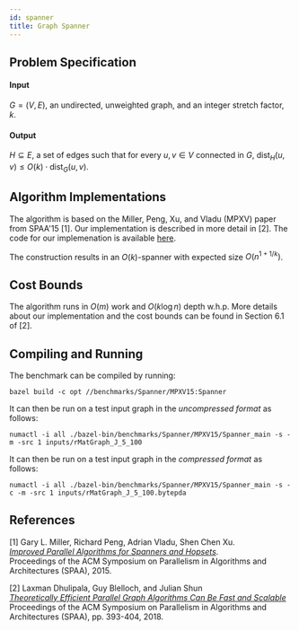 ```yaml
---
id: spanner
title: Graph Spanner
---
```


## Problem Specification
#### Input
$G=(V, E)$, an undirected, unweighted graph, and an integer
stretch factor, $k$.

#### Output
$H \subseteq E$, a set of edges such that for every $u,v \in V$
connected in $G$, $\mathsf{dist}_{H}(u, v) \leq O(k) \cdot \mathsf{dist}_{G}(u,v)$.

## Algorithm Implementations

The algorithm is based on the Miller, Peng, Xu, and Vladu (MPXV) paper from SPAA'15 [1].
Our implementation is described in more detail in [2].
The code for our implemenation is available
[here](https://github.com/ldhulipala/gbbs/tree/master/benchmarks/Spanner/MPXV15).

The construction results in an $O(k)$-spanner with expected size
$O(n^{1+1/k})$.

## Cost Bounds

The algorithm runs in $O(m)$ work and $O(k\log n)$ depth w.h.p.
More details about our implementation and the cost bounds can be found in Section 6.1 of [2].


## Compiling and Running

The benchmark can be compiled by running:
```
bazel build -c opt //benchmarks/Spanner/MPXV15:Spanner
```

It can then be run on a test input graph in the *uncompressed format* as follows:
```
numactl -i all ./bazel-bin/benchmarks/Spanner/MPXV15/Spanner_main -s -m -src 1 inputs/rMatGraph_J_5_100
```

It can then be run on a test input graph in the *compressed format* as follows:
```
numactl -i all ./bazel-bin/benchmarks/Spanner/MPXV15/Spanner_main -s -c -m -src 1 inputs/rMatGraph_J_5_100.bytepda
```

## References

[1] Gary L. Miller, Richard Peng, Adrian Vladu, Shen Chen Xu.<br/>
[*Improved Parallel Algorithms for Spanners and Hopsets*](https://arxiv.org/abs/1309.3545). <br/>
Proceedings of the ACM Symposium on Parallelism in Algorithms and Architectures (SPAA), 2015.

[2] Laxman Dhulipala, Guy Blelloch, and Julian Shun<br/>
[*Theoretically Efficient Parallel Graph Algorithms Can Be Fast and Scalable*](https://ldhulipala.github.io/papers/gbbs_topc.pdf)<br/>
Proceedings of the ACM Symposium on Parallelism in Algorithms and Architectures (SPAA), pp. 393-404, 2018. <br/>
